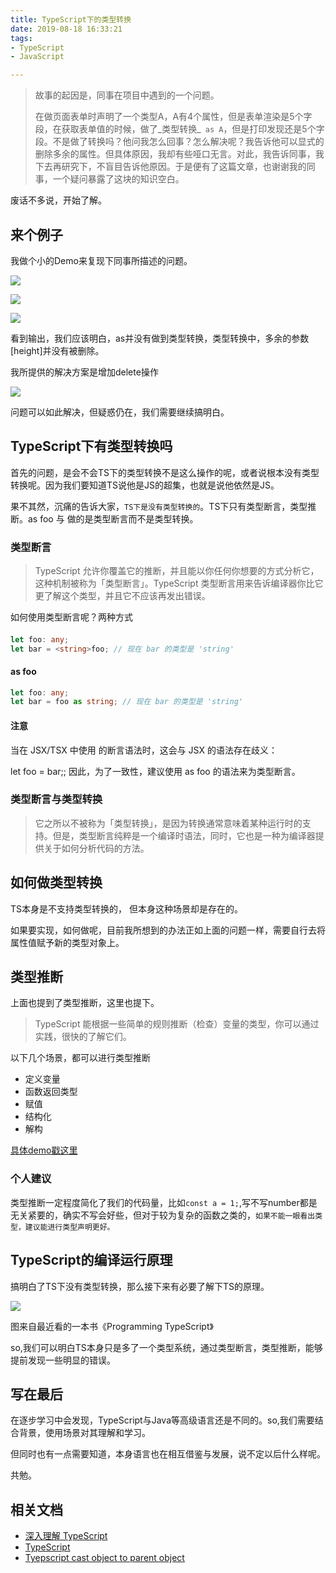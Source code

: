 ```yaml
---
title: TypeScript下的类型转换
date: 2019-08-18 16:33:21
tags:
- TypeScript
- JavaScript

---
```

> 故事的起因是，同事在项目中遇到的一个问题。
> 
> 在做页面表单时声明了一个类型A，A有4个属性，但是表单渲染是5个字段，在获取表单值的时候，做了_类型转换_` as A`，但是打印发现还是5个字段。不是做了转换吗？他问我怎么回事？怎么解决呢？我告诉他可以显式的删除多余的属性。但具体原因，我却有些哑口无言。对此，我告诉同事，我下去再研究下，不盲目告诉他原因。于是便有了这篇文章，也谢谢我的同事，一个疑问暴露了这块的知识空白。

废话不多说，开始了解。

## 来个例子

我做个小的Demo来复现下同事所描述的问题。

![](http://static.1991421.cn/2019-08-18-074625.png)

![](http://static.1991421.cn/2019-08-18-074307.png)

![](http://static.1991421.cn/2019-08-18-074328.png)

看到输出，我们应该明白，as并没有做到类型转换，类型转换中，多余的参数[height]并没有被删除。

我所提供的解决方案是增加delete操作

![](http://static.1991421.cn/2019-08-18-074833.png)

问题可以如此解决，但疑惑仍在，我们需要继续搞明白。

## TypeScript下有类型转换吗
首先的问题，是会不会TS下的类型转换不是这么操作的呢，或者说根本没有类型转换呢。因为我们要知道TS说他是JS的超集，也就是说他依然是JS。

果不其然，沉痛的告诉大家，`TS下是没有类型转换的`。TS下只有类型断言，类型推断。as foo 与 <foo>做的是类型断言而不是类型转换。

### 类型断言
> TypeScript 允许你覆盖它的推断，并且能以你任何你想要的方式分析它，这种机制被称为「类型断言」。TypeScript 类型断言用来告诉编译器你比它更了解这个类型，并且它不应该再发出错误。

如何使用类型断言呢？两种方式

#### <foo> 
```typescript
let foo: any;
let bar = <string>foo; // 现在 bar 的类型是 'string'
```

#### as foo 
```typescript
let foo: any;
let bar = foo as string; // 现在 bar 的类型是 'string'
```

#### 注意
当在 JSX/TSX 中使用 <foo> 的断言语法时，这会与 JSX 的语法存在歧义：

let foo = <string>bar;</string>;
因此，为了一致性，建议使用 as foo 的语法来为类型断言。

### 类型断言与类型转换
> 它之所以不被称为「类型转换」，是因为转换通常意味着某种运行时的支持。但是，类型断言纯粹是一个编译时语法，同时，它也是一种为编译器提供关于如何分析代码的方法。

## 如何做类型转换
TS本身是不支持类型转换的， 但本身这种场景却是存在的。

如果要实现，如何做呢，目前我所想到的办法正如上面的问题一样，需要自行去将属性值赋予新的类型对象上。

## 类型推断
上面也提到了类型推断，这里也提下。

> TypeScript 能根据一些简单的规则推断（检查）变量的类型，你可以通过实践，很快的了解它们。

以下几个场景，都可以进行类型推断
- 定义变量
- 函数返回类型
- 赋值
- 结构化
- 解构

[具体demo戳这里](https://jkchao.github.io/typescript-book-chinese/typings/typeInference.html)

### 个人建议
类型推断一定程度简化了我们的代码量，比如`const a = 1;`,写不写number都是无关紧要的，确实不写会好些，但对于较为复杂的函数之类的，`如果不能一眼看出类型，建议能进行类型声明更好。`

## TypeScript的编译运行原理
搞明白了TS下没有类型转换，那么接下来有必要了解下TS的原理。

![](http://static.1991421.cn/2019-08-18-141566115980_.pic.jpg)

图来自最近看的一本书《Programming TypeScript》

so,我们可以明白TS本身只是多了一个类型系统，通过类型断言，类型推断，能够提前发现一些明显的错误。

## 写在最后

在逐步学习中会发现，TypeScript与Java等高级语言还是不同的。so,我们需要结合背景，使用场景对其理解和学习。

但同时也有一点需要知道，本身语言也在相互借鉴与发展，说不定以后什么样呢。

共勉。

## 相关文档
- [深入理解 TypeScript](https://jkchao.github.io/typescript-book-chinese)
- [TypeScript](https://www.tslang.cn/docs/handbook/basic-types.html)
- [Tyepscript cast object to parent object](https://stackoverflow.com/questions/41528375/tyepscript-cast-object-to-parent-object)